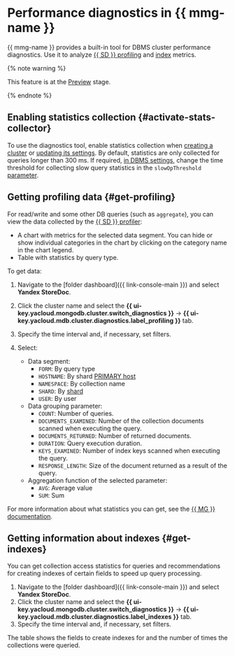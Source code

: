 # Performance diagnostics in {{ mmg-name }}

{{ mmg-name }} provides a built-in tool for DBMS cluster performance diagnostics. Use it to analyze [{{ SD }} profiling](#get-profiling) and [index](#get-indexes) metrics.

{% note warning %}


This feature is at the [Preview](../../overview/concepts/launch-stages.md) stage.


{% endnote %}

## Enabling statistics collection {#activate-stats-collector}

To use the diagnostics tool, enable statistics collection when [creating a cluster](cluster-create.md) or [updating its settings](update.md#change-additional-settings). By default, statistics are only collected for queries longer than 300 ms. If required, [in DBMS settings](update.md#change-mongod-config), change the time threshold for collecting slow query statistics in the `slowOpThreshold` [parameter](../concepts/settings-list.md#setting-slow-op-threshold).

## Getting profiling data {#get-profiling}

For read/write and some other DB queries (such as `aggregate`), you can view the data collected by the [{{ SD }} profiler](tools.md#explore-profiler):

- A chart with metrics for the selected data segment. You can hide or show individual categories in the chart by clicking on the category name in the chart legend.
- Table with statistics by query type.

To get data:

1. Navigate to the [folder dashboard]({{ link-console-main }}) and select **Yandex StoreDoc**.
1. Click the cluster name and select the **{{ ui-key.yacloud.mongodb.cluster.switch_diagnostics }}** → **{{ ui-key.yacloud.mdb.cluster.diagnostics.label_profiling }}** tab.
1. Specify the time interval and, if necessary, set filters.
1. Select:

   * Data segment:
       * `FORM`: By query type
       * `HOSTNAME`: By shard [PRIMARY host](../concepts/replication.md)
       * `NAMESPACE`: By collection name
       * `SHARD`: By [shard](../concepts/sharding.md)
       * `USER`: By user
   * Data grouping parameter:
       * `COUNT`: Number of queries.
       * `DOCUMENTS_EXAMINED`: Number of the collection documents scanned when executing the query.
       * `DOCUMENTS_RETURNED`: Number of returned documents.
       * `DURATION`: Query execution duration.
       * `KEYS_EXAMINED`: Number of index keys scanned when executing the query.
       * `RESPONSE_LENGTH`: Size of the document returned as a result of the query.
   * Aggregation function of the selected parameter:
       * `AVG`: Average value
       * `SUM`: Sum
   
For more information about what statistics you can get, see the [{{ MG }} documentation](https://docs.mongodb.com/manual/reference/database-profiler/#output-reference).

## Getting information about indexes {#get-indexes}

You can get collection access statistics for queries and recommendations for creating indexes of certain fields to speed up query processing.

1. Navigate to the [folder dashboard]({{ link-console-main }}) and select **Yandex StoreDoc**.
1. Click the cluster name and select the **{{ ui-key.yacloud.mongodb.cluster.switch_diagnostics }}** → **{{ ui-key.yacloud.mdb.cluster.diagnostics.label_indexes }}** tab.
1. Specify the time interval and, if necessary, set filters.

The table shows the fields to create indexes for and the number of times the collections were queried.
